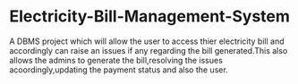 # Electricity-Bill-Management-System
A DBMS project which will allow the user to access thier electricity bill and accordingly can raise an issues if any regarding the bill generated.This also allows the admins to generate the bill,resolving the issues acoordingly,updating the payment status and also the user.
